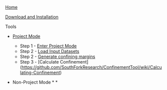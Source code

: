 [Home](https://github.com/SouthForkResearch/confinementtool/wiki)

[Download and Installation](https://github.com/SouthForkResearch/confinementtool/wiki/Download-and-Installation)

Tools
* [Project Mode](https://github.com/SouthForkResearch/ConfinementTool/wiki/About-Confinement-Projects)
  * Step 1 - [Enter Project Mode](https://github.com/SouthForkResearch/ConfinementTool/wiki/ConfinementProject)
  * Step 2 - [Load Input Datasets](https://github.com/SouthForkResearch/ConfinementTool/wiki/Load-Input-Datasets)
  * Step 2 - [Generate confining margins](https://github.com/SouthForkResearch/ConfinementTool/wiki/Generate-Confining-Margins) 
  * Step 3 - [Calculate Confinement] (https://github.com/SouthForkResearch/ConfinementTool/wiki/Calculating-Confinement)
  
* Non-Project Mode
    * 
    * 